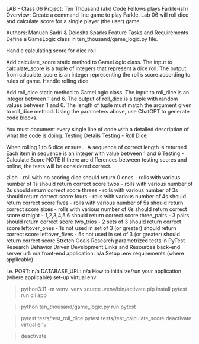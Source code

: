 LAB - Class 06
Project: Ten Thousand (akd Code Fellows plays Farkle-ish)
Overview: Create a command line game to play Farkle. Lab 06 will roll dice and calculate score for a single player (the user) game.

Authors: Manuch Sadri & Deiosha Sparks
Feature Tasks and Requirements
Define a GameLogic class in ten_thousand/game_logic.py file.

Handle calculating score for dice roll

Add calculate_score static method to GameLogic class.
The input to calculate_score is a tuple of integers that represent a dice roll.
The output from calculate_score is an integer representing the roll’s score according to rules of game.
Handle rolling dice

Add roll_dice static method to GameLogic class.
The input to roll_dice is an integer between 1 and 6.
The output of roll_dice is a tuple with random values between 1 and 6.
The length of tuple must match the argument given to roll_dice method.
Using the parameters above, use ChatGPT to generate code blocks.

You must document every single line of code with a detailed description of what the code is doing.
Testing Details
Testing - Roll Dice

When rolling 1 to 6 dice ensure…
A sequence of correct length is returned
Each item in sequence is an integer with value between 1 and 6
Testing - Calculate Score NOTE If there are differences between testing scores and online, the tests will be considered correct.

zilch - roll with no scoring dice should return 0
ones - rolls with various number of 1s should return correct score
twos - rolls with various number of 2s should return correct score
threes - rolls with various number of 3s should return correct score
fours - rolls with various number of 4s should return correct score
fives - rolls with various number of 5s should return correct score
sixes - rolls with various number of 6s should return correct score
straight - 1,2,3,4,5,6 should return correct score
three_pairs - 3 pairs should return correct score
two_trios - 2 sets of 3 should return correct score
leftover_ones - 1s not used in set of 3 (or greater) should return correct score
leftover_fives - 5s not used in set of 3 (or greater) should return correct score
Stretch Goals
Research parametrized tests in PyTest
Research Behavior Driven Development
Links and Resources
back-end server url: n/a
front-end application: n/a
Setup
.env requirements (where applicable)

i.e.
PORT: n/a
DATABASE_URL: n/a
How to initialize/run your application (where applicable)
set-up virtual env

> python3.11 -m venv .venv
> source .venv/bin/activate
> pip install pytest
run cli app

> python ten_thousand/game_logic.py
run pytest

> pytest tests/test_roll_dice
> pytest tests/test_calculate_score
deactivate virtual env

> deactivate
